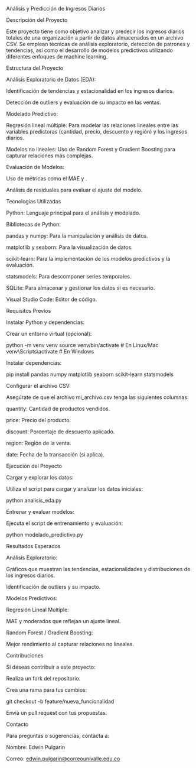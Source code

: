 Análisis y Predicción de Ingresos Diarios

Descripción del Proyecto

Este proyecto tiene como objetivo analizar y predecir los ingresos diarios totales de una organización a partir de datos almacenados en un archivo CSV. Se emplean técnicas de análisis exploratorio, detección de patrones y tendencias, así como el desarrollo de modelos predictivos utilizando diferentes enfoques de machine learning.

Estructura del Proyecto

Análisis Exploratorio de Datos (EDA):

Identificación de tendencias y estacionalidad en los ingresos diarios.

Detección de outliers y evaluación de su impacto en las ventas.

Modelado Predictivo:

Regresión lineal múltiple: Para modelar las relaciones lineales entre las variables predictoras (cantidad, precio, descuento y región) y los ingresos diarios.

Modelos no lineales: Uso de Random Forest y Gradient Boosting para capturar relaciones más complejas.

Evaluación de Modelos:

Uso de métricas como el MAE y .

Análisis de residuales para evaluar el ajuste del modelo.

Tecnologías Utilizadas

Python: Lenguaje principal para el análisis y modelado.

Bibliotecas de Python:

pandas y numpy: Para la manipulación y análisis de datos.

matplotlib y seaborn: Para la visualización de datos.

scikit-learn: Para la implementación de los modelos predictivos y la evaluación.

statsmodels: Para descomponer series temporales.

SQLite: Para almacenar y gestionar los datos si es necesario.

Visual Studio Code: Editor de código.

Requisitos Previos

Instalar Python y dependencias:

Crear un entorno virtual (opcional):

python -m venv venv
source venv/bin/activate  # En Linux/Mac
venv\Scripts\activate   # En Windows

Instalar dependencias:

pip install pandas numpy matplotlib seaborn scikit-learn statsmodels

Configurar el archivo CSV:

Asegúrate de que el archivo mi_archivo.csv tenga las siguientes columnas:

quantity: Cantidad de productos vendidos.

price: Precio del producto.

discount: Porcentaje de descuento aplicado.

region: Región de la venta.

date: Fecha de la transacción (si aplica).

Ejecución del Proyecto

Cargar y explorar los datos:

Utiliza el script para cargar y analizar los datos iniciales:

python analisis_eda.py

Entrenar y evaluar modelos:

Ejecuta el script de entrenamiento y evaluación:

python modelado_predictivo.py

Resultados Esperados

Análisis Exploratorio:

Gráficos que muestran las tendencias, estacionalidades y distribuciones de los ingresos diarios.

Identificación de outliers y su impacto.

Modelos Predictivos:

Regresión Lineal Múltiple:

MAE y  moderados que reflejan un ajuste lineal.

Random Forest / Gradient Boosting:

Mejor rendimiento al capturar relaciones no lineales.

Contribuciones

Si deseas contribuir a este proyecto:

Realiza un fork del repositorio.

Crea una rama para tus cambios:

git checkout -b feature/nueva_funcionalidad

Envía un pull request con tus propuestas.

Contacto

Para preguntas o sugerencias, contacta a:

Nombre: Edwin Pulgarin

Correo: edwin.pulgarin@correounivalle.edu.co
